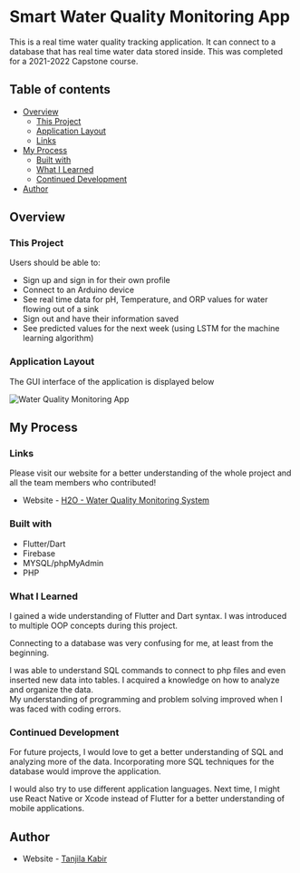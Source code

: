 # Smart Water Quality Monitoring App

This is a real time water quality tracking application. It can connect to a database that has real time water data stored inside. This was completed for a 2021-2022 Capstone course.

## Table of contents

- [Overview](#overview)
  - [This Project](#this-project)
  - [Application Layout](#application-layout)
  - [Links](#links)
- [My Process](#my-process)
  - [Built with](#built-with)
  - [What I Learned](#what-i-learned)
  - [Continued Development](#continued-development)
- [Author](#author)


## Overview

### This Project

Users should be able to:

- Sign up and sign in for their own profile
- Connect to an Arduino device
- See real time data for pH, Temperature, and ORP values for water flowing out of a sink
- Sign out and have their information saved
- See predicted values for the next week (using LSTM for the machine learning algorithm)

### Application Layout

The GUI interface of the application is displayed below <br/>

![Water Quality Monitoring App](https://user-images.githubusercontent.com/70307218/167204247-c89202ca-aff7-493f-bc90-0659831f56ec.png) <br/>

## My Process

### Links

Please visit our website for a better understanding of the whole project and all the team members who contributed!

- Website - [H2O - Water Quality Monitoring System](https://h2owaterquality.com/)

### Built with

- Flutter/Dart
- Firebase
- MYSQL/phpMyAdmin
- PHP

### What I Learned

I gained a wide understanding of Flutter and Dart syntax. I was introduced to multiple OOP concepts during this project. <br/> 

Connecting to a database was very confusing for me, at least from the beginning. <br/>

I was able to understand SQL commands to connect to php files and even inserted new data into tables. I acquired a knowledge on how to analyze and organize the data.  <br/>
My understanding of programming and problem solving improved when I was faced with coding errors. 

### Continued Development

For future projects, I would love to get a better understanding of SQL and analyzing more of the data. Incorporating more SQL techniques for the database would improve the application. <br/>

I would also try to use different application languages. Next time, I might use React Native or Xcode instead of Flutter for a better understanding of mobile applications. 

## Author

- Website - [Tanjila Kabir](https://tanjilak.github.io)



